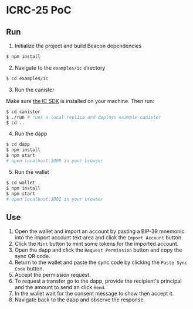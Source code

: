 # ICRC-25 PoC

## Run

1. Initialize the project and build Beacon dependencies
```bash
$ npm install
```

2. Navigate to the `examples/ic` directory
```bash
$ cd examples/ic
```

3. Run the canister

Make sure [the IC SDK](https://internetcomputer.org/docs/current/developer-docs/setup/install/) is installed on your machine. Then run:
```bash
$ cd canister
$ ./run # runs a local replica and deploys example canister
$ cd ..
```

4. Run the dapp
```bash
$ cd dapp
$ npm install
$ npm start
# open localhost:3000 in your browser
```

5. Run the wallet
```bash
$ cd wallet
$ npm install
$ npm start
# open localhost:3001 in your browser
```

## Use

1. Open the wallet and import an account by pasting a BIP-39 mnemonic into the import account text area and click the `Import Account` button.
2. Click the `Mint` button to mint some tokens for the imported account.
3. Open the dapp and click the `Request Permission` button and copy the sync QR code.
4. Return to the wallet and paste the sync code by clicking the `Paste Sync Code` button.
5. Accept the permission request.
6. To request a transfer go to the dapp, provide the recipient's principal and the amount to send an click `Send`.
7. In the wallet wait for the consent message to show then accept it.
8. Navigate back to the dapp and observe the response.